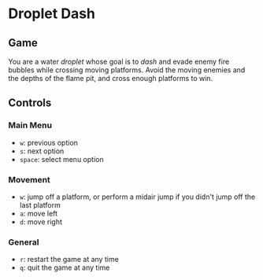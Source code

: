 # Droplet Dash

## Game

You are a water _droplet_ whose goal is to _dash_ and evade enemy fire bubbles while crossing moving platforms. Avoid
the moving enemies and the depths of the flame pit, and cross enough platforms to win.

## Controls

### Main Menu

- `w`: previous option
- `s`: next option
- `space`: select menu option

### Movement

- `w`: jump off a platform, or perform a midair jump if you didn't jump off the last platform
- `a`: move left
- `d`: move right

### General

- `r`: restart the game at any time
- `q`: quit the game at any time
